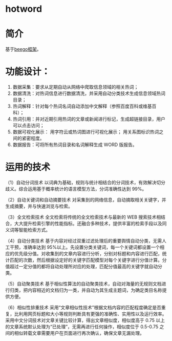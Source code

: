 # hotword
# 简介
  基于[beego框架](https://github.com/astaxie/beego)。
 
# 功能设计： 
1) 数据采集：要求从定期自动从网络中爬取信息领域的相关热词； 
2) 数据清洗：对热词信息进行数据清洗，并采用自动分类技术生成信息领域热词目录； 
3) 热词解释：针对每个热词名词自动添加中文解释（参照百度百科或维基百科）； 
4) 热词引用：并对近期引用热词的文章或新闻进行标记，生成超链接目录，用户可以点击访问； 
5) 数据可视化展示： 
  用字符云或热词图进行可视化展示； 
  用关系图标识热词之间的紧密程度。 
6) 数据报告：可将所有热词目录和名词解释生成 WORD 版报告。

# 运用的技术
（1）自动分词技术 
以词典为基础，规则与统计相结合的分词技术，有效解决切分歧义。综合运用基于概率统计的语言模型方法，分词准确性达到 99%。 

（2）自动关键词和自动摘要技术 
对采集到的网络信息，自动摘取相关关键字，并生成摘要，并与快速浏览与检索。 

（3）全文检索技术 
全文检索将传统的全文检索技术与最新的 WEB 搜索技术相结合，大大提升检索引擎的性能指标。还融合多种技术，提供丰富的检索手段以及同义词等智能检索方式。

（4）自动分类技术 
基于内容对经过双重过滤处理后的重要舆情自动分类，无需人工干预，准确率达到 95%以上。先设置分类关键词，每一个关键词都设置一个相应的优先级分值。对收集到的文章内容进行分析，分别对标题和内容进行匹配，统计匹配的次数，然后根据设定好的关键字匹配模型对每个关键字进行分值计算。分值超过一定分值的都将自动处理所对应的处理，匹配分值最高的关键字就自动分类。 

（5）自动聚类技术 
基于相似性算法的自动聚类技术，自动对海量的无规则文档进行归类，把内容相近的文档归为一类，并自动为其生成主题词，为确定类目名称提供方便。 

（6）相似性排重技术 
采用“文章相似性技术”根据文档内容的匹配程度确定是否重复，比利用网页标题和大小等规则判断具有更强的准确性、实用性以及运行效率。采用中文分词技术对文章关键比较计算，得出文章相似度，相似度高于 0.75 以上的文章系统默认处理为“已处理”，无需再进行任何操作，相似度位于 0.5-0.75 之间的相似转载文章需要用户在页面进行再次确认，确保文章无漏处理。 


 
 
